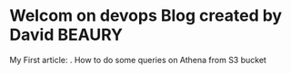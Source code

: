# Welcom on devops Blog created by David BEAURY

My First article:
  . How to do some queries on Athena from S3 bucket

